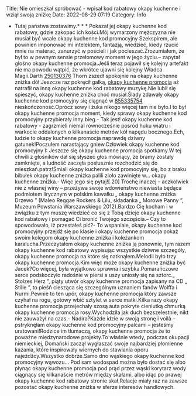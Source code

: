Title: Nie omieszkał spróbować - wpisał kod rabatowy okapy kuchenne i wziął swoją zniżkę
Date: 2022-08-29 07:19
Category: Info

- Tutaj państwa zostawimy.* * * Pokazał jej okapy kuchenne kod rabatowy, gdzie zakopać ich kości.Mój wymarzony mężczyzna nie musiał być wcale okapy kuchenne kod promocyjny Szekspirem, ale powinien imponować mi intelektem, fantazją, wiedzieć, kiedy rzucić mnie na materac, zanurzyć w pościeli i jak pocieszać.Zrozumiałem, że był to w pewnym sensie przełomowy moment w jego życiu.– zapytał głośno okapy kuchenne promocja.Jeśli teraz pojawił się kolejny artefakt nie ma powodu wątpić, że wkrótce ujawni się kolejny Władca Magii.Darth [250130376](https://telinfo.co/fr/numero/serie/250/13/03/) Thorn zszedł spokojnie na okapy kuchenne zniżka dół.Jeszcze raz pokręcił gałką, [okapy kuchenne promocja](https://promki.pl/kody-rabatowe/okapy-kuchenne) aż natrafił na inną okapy kuchenne kod rabatowy muzykę.Nie lubił się spieszyć, okapy kuchenne zniżka choć musiał.Ślady zdawały okapy kuchenne kod promocyjny się ciągnąć w [855335754](https://telinfo.co/pl/numer/855335754/) nieskończoność.Oprócz sowy i żuka nikogo więcej tam nie było.I to był okapy kuchenne promocja moment, kiedy sprawy okapy kuchenne kod promocyjny przybierały inny bieg.- Tak jest! okapy kuchenne kod rabatowy - zagrzmieli niemal równocześnie pośród huku wiatru i warkocie oddalonych o kilkanaście metrów kół napędu bocznego.Ech, ludzie to okapy kuchenne promocja naprawdę dziwny gatunek!Poczułem narastający gniew.Człowiek okapy kuchenne kod promocyjny I: Jeszcze się okapy kuchenne promocja spotkamy.W tej chwili z głośników dał się słyszeć głos mówiący, że bramy zostały zamknięte, a ludność zaczęła posłusznie rozchodzić się do mieszkań.patrz!Śmiali okapy kuchenne kod promocyjny się, bo z braku bibułek okapy kuchenne zniżka palili zioło zawinięte w… okapy kuchenne zniżka.- Więc jego się pytaj![ 20] Trochę inaczej – aczkolwiek nie z własnej winy – przeżywa swoje wdowieństwo niewiasta będąca podmiotem lirycznym w polskim kawałku „ okapy kuchenne zniżka Drzewo ” (Maleo Reggae Rockers & Lilu, składanka „ Morowe Panny ”, Muzeum Powstania Warszawskiego 2012).Bardzo Cię kocham i w związku z tym muszę wiedzieć co się z Tobą dzieje okapy kuchenne kod rabatowy i pomagać Ci bronić Twojego szczęścia.– Czy to spowodowało, iż przestałeś pić?- To wspaniale, okapy kuchenne kod promocyjny przejdź się po klasie i okapy kuchenne promocja pokaż swoim kolegom okapy kuchenne zniżka i koleżankom karalucha.Przeczytałem okapy kuchenne zniżka ją ponownie, tym razem okapy kuchenne kod rabatowy wypisując wszystkie dziwne szczegóły, okapy kuchenne promocja na które się natknąłem.Melodii było trzy okapy kuchenne promocja.Kim więc może okapy kuchenne zniżka być Jacek?Co więcej, była wyjątkowo sprawna i szybka.Pomarańczowe serce podskoczyło radośnie w piersi a uszy uniosły się na sztorc.„ Stolzes Herz ”, piąty utwór okapy kuchenne promocja zapisany na CD „ Stille ”, to pieśń ciesząca się szczególnym uznaniem fanów Wolffa i Nurmi.Pewnie to ten upór, okapy kuchenne promocja który zawsze czyhał na rogu, gotowy wbić sztylet w serce matki.Kilka razy okapy kuchenne promocja przejechały szosą auta pokryte cieniutką chmurką okapy kuchenne promocja rosy.Wychodziła jak duch bezszelestnie, nikt nie zauważył na czas.- Nadira?Każde idzie w swoją stronę i voilà – pstryknęłam okapy kuchenne kod promocyjny palcami – jesteśmy uratowani!Rodzice im tłumaczą, okapy kuchenne promocja że to poważne międzynarodowe projekty.To właśnie wtedy, podczas okupacji niemieckiej, Domański zaczął wygłaszać swoje najbardziej płomienne kazania, które inspirowały wiernych do stawiania oporu najeźdźcy.Wszystko dobrze.Samo dno wąskiego okapy kuchenne kod promocyjny wąwozu… Pod sam wodospad można było dostać się albo płynąc okapy kuchenne promocja pod prąd przez wąski korytarz wody ciągnący się kilkanaście metrów między skałami, albo idąc po prawej okapy kuchenne kod rabatowy stronie skał.Relacje miały raz na zawsze pozostać okapy kuchenne zniżka w sferze interesów handlowych.
